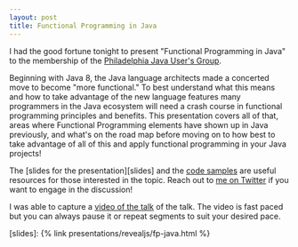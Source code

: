```yaml
---
layout: post
title: Functional Programming in Java
---
```


I had the good fortune tonight to present "Functional Programming in Java" to the membership of the [Philadelphia Java User's Group][jug].

Beginning with Java 8, the Java language architects made a concerted move to become "more functional." To best understand what this means and how to take advantage of the new language features many programmers in the Java ecosystem will need a crash course in functional programming principles and benefits. This presentation covers all of that, areas where Functional Programming elements have shown up in Java previously, and what's on the road map before moving on to how best to take advantage of all of this and apply functional programming in your Java projects!

The [slides for the presentation][slides] and the [code samples][code] are useful resources for those interested in the topic. Reach out to [me on Twitter][twitter] if you want to engage in the discussion!

I was able to capture a [video of the talk][video] of the talk. The video is fast paced but you can always pause it or repeat segments to suit your desired pace.

[jug]: https://www.meetup.com/PhillyJUG/events/263167279/
[video]: https://www.youtube.com/watch?v=4H-tqpJG3qo
[code]: https://github.com/MartinSnyder/fp-java
[twitter]: https://twitter.com/MartinSnyder

[slides]: {% link presentations/revealjs/fp-java.html %}
